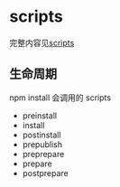 # scripts

完整内容见[scripts](https://docs.npmjs.com/cli/v10/using-npm/scripts)

## 生命周期

npm install 会调用的 scripts

- preinstall
- install
- postinstall
- prepublish
- preprepare
- prepare
- postprepare
